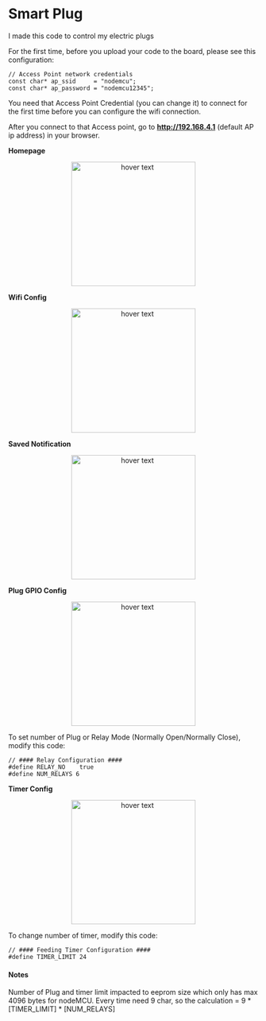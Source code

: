 # Smart Plug

I made this code to control my electric plugs


For the first time, before you upload your code to the board, please see this configuration:

```
// Access Point network credentials
const char* ap_ssid     = "nodemcu";
const char* ap_password = "nodemcu12345";
```

You need that Access Point Credential (you can change it) to connect for the first time before you can configure the wifi connection. 

After you connect to that Access point, go to **http://192.168.4.1** (default AP ip address) in your browser.

**Homepage**
<p align="center">
  <img src="/ariyanki/nodemcu-iot/blob/master/Docs/image/smart_plug/home.png?raw=true" width="250" title="hover text">
</p>


**Wifi Config**
<p align="center">
  <img src="http://github.com/ariyanki/nodemcu-iot/blob/master/Docs/image/smart_plug/wifi-config.png?raw=true" width="250" title="hover text">
</p>

**Saved Notification**
<p align="center">
  <img src="http://github.com/ariyanki/nodemcu-iot/blob/master/Docs/image/smart_plug/saved-notif.png?raw=true" width="250" title="hover text">
</p>

**Plug GPIO Config**
<p align="center">
  <img src="http://github.com/ariyanki/nodemcu-iot/blob/master/Docs/image/smart_plug/plug-config.png?raw=true" width="250" title="hover text">
</p>
To set number of Plug or Relay Mode (Normally Open/Normally Close), modify this code:

```
// #### Relay Configuration ####
#define RELAY_NO    true
#define NUM_RELAYS 6
```

**Timer Config**
<p align="center">
  <img src="http://github.com/ariyanki/nodemcu-iot/blob/master/Docs/image/smart_plug/timer-config.png?raw=true" width="250" title="hover text">
</p>

To change number of timer, modify this code:
```
// #### Feeding Timer Configuration ####
#define TIMER_LIMIT 24
```

#### Notes ####
Number of Plug and timer limit impacted to eeprom size which only has max 4096 bytes for nodeMCU. Every time need 9 char, so the calculation = 9 * [TIMER_LIMIT] * [NUM_RELAYS]

